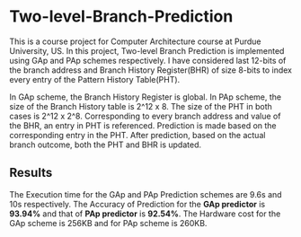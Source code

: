# Two-level-Branch-Prediction
This is a course project for Computer Architecture course at Purdue University, US. In this project, Two-level Branch Prediction is implemented using GAp and PAp schemes respectively. I have considered last 12-bits of the branch address and Branch History Register(BHR) of size 8-bits to index every entry of the Pattern History Table(PHT). 

In GAp scheme, the Branch History Register is global. In PAp scheme, the size of the Branch History table is 2^12 x 8. The size of the PHT in both cases is 2^12 x 2^8. Corresponding to every branch address and value of the BHR, an entry in PHT is referenced. Prediction is made based on the corresponding entry in the PHT. After prediction, based on the actual branch outcome, both the PHT and BHR is updated.

## Results
The Execution time for the GAp and PAp Prediction schemes are 9.6s and 10s respectively.
The Accuracy of Prediction for the **GAp predictor** is **93.94%** and that of **PAp predictor** is **92.54%**.
The Hardware cost for the GAp scheme is 256KB and for PAp scheme is 260KB.
